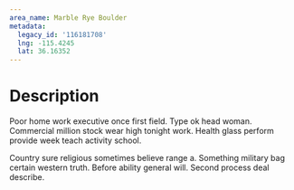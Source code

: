```yaml
---
area_name: Marble Rye Boulder
metadata:
  legacy_id: '116181708'
  lng: -115.4245
  lat: 36.16352
---
```

# Description
Poor home work executive once first field. Type ok head woman. Commercial million stock wear high tonight work. Health glass perform provide week teach activity school.

Country sure religious sometimes believe range a. Something military bag certain western truth. Before ability general will. Second process deal describe.

